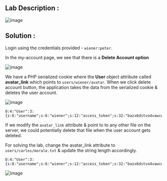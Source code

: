 ## Lab Description :

![image](https://github.com/user-attachments/assets/e9e50dc1-d81f-436c-a1bb-aac1330ce02f)

## Solution :

Login using the credentials provided - `wiener:peter`.

In the my-account page, we see that there is a **Delete Account option**

![image](https://github.com/user-attachments/assets/4d477d8a-95d4-4fcb-81e1-8b675f165a6b)

We have a PHP serialized cookie where the **User** object attribute called **avatar_link** which points to `users/wiener/avatar`. When we click delete account button, the application takes the data from the serialized cookie & deletes the user account. 

![image](https://github.com/user-attachments/assets/7ec0aff2-d8db-4d7c-a47d-156dad33e225)

```
O:4:"User":3:{s:8:"username";s:6:"wiener";s:12:"access_token";s:32:"bazx6dstvo4vawcwju7km2zg0q6zxzcb";s:11:"avatar_link";s:19:"users/wiener/avatar";}
```

If we modify the `avatar_link` attribute & point to to any other file on the server, we could potentially delete that file when the user account gets deleted.

For solving the lab, change the avatar_link attribute to `users/carlos/morale.txt` & update the string length accordingly.

```
O:4:"User":3:{s:8:"username";s:6:"wiener";s:12:"access_token";s:32:"bazx6dstvo4vawcwju7km2zg0q6zxzcb";s:11:"avatar_link";s:23:"users/carlos/morale.txt";}
```

![image](https://github.com/user-attachments/assets/60929b2b-31c7-4f39-ada8-5146d18cb895)
